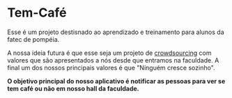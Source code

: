 # Tem-Café
Esse é um projeto destisnado ao aprendizado e treinamento para alunos da fatec de pompéia.

A nossa ideia futura é que esse seja um projeto de [crowdsourcing](https://saiadolugar.com.br/o-que-e-crowdsourcing-explicacao-e-exemplos/) com valores que são apresentados a nós desde que entramos na faculdade. A final um dos nossos principais valores é que "Ninguém cresce sozinho".

**O objetivo principal do nosso aplicativo é notificar as pessoas para ver se tem café ou não em nosso hall da faculdade.**
